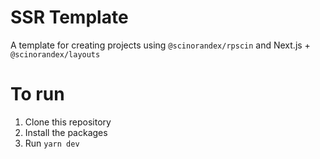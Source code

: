# SSR Template

A template for creating projects using `@scinorandex/rpscin` and Next.js + `@scinorandex/layouts`

# To run
1. Clone this repository
2. Install the packages
3. Run `yarn dev`

